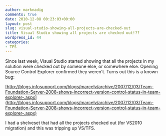 ```yaml
---
author: marknadig
comments: true
date: 2010-12-08 00:23:03+00:00
layout: post
slug: visual-studio-showing-all-projects-are-checked-out
title: Visual Studio showing all projects are checked out!??
wordpress_id: 44
categories:
- TFS
---
```


Since last week, Visual Studio started showing that all the projects in my solution were checked out by someone else, or somewhere else. Opening Source Control Explorer confirmed they weren't. Turns out this is a known bug:

[http://blogs.infosupport.com/blogs/marcelv/archive/2007/12/03/Team-Foundation-Server-2008-shows-incorrect-version-control-status-in-team-explorer-.aspx](http://blogs.infosupport.com/blogs/marcelv/archive/2007/12/03/Team-Foundation-Server-2008-shows-incorrect-version-control-status-in-team-explorer-.aspx)

I had a shelveset that had all the projects checked out (for VS2010 migration) and this was tripping up VS/TFS.
